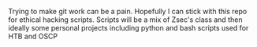 Trying to make git work can be a pain. Hopefully I can stick with this repo for ethical hacking scripts. Scripts will be a mix of Zsec's class and then ideally some personal projects including python and bash scripts used for HTB and OSCP
